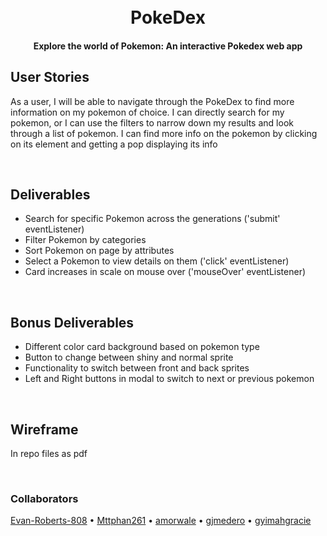 
<h1 align="center">
  <br>
  PokeDex
  <br>
</h1>

<h4 align="center">Explore the world of Pokemon: An interactive Pokedex web app</h4>

## User Stories

<p>As a user, I will be able to navigate through the PokeDex to find more information on my pokemon of choice. I can directly search for my pokemon, or I can use the filters to narrow down my results and look through a list of pokemon. I can find more info on the pokemon by clicking on its element and getting a pop displaying its info</p>

<br>

## Deliverables

* Search for specific Pokemon across the generations ('submit' eventListener)
* Filter Pokemon by categories
* Sort Pokemon on page by attributes
* Select a Pokemon to view details on them ('click' eventListener)
* Card increases in scale on mouse over ('mouseOver' eventListener)

<br>

## Bonus Deliverables

* Different color card background based on pokemon type
* Button to change between shiny and normal sprite
* Functionality to switch between front and back sprites
* Left and Right buttons in modal to switch to next or previous pokemon

<br>

## Wireframe

<p> In repo files as pdf </p>

<br>

### Collaborators

<p>
<a href="https://github.com/Evan-Roberts-808">Evan-Roberts-808</a> • <a href="https://github.com/Mttphan261">Mttphan261</a> • <a href="https://github.com/amorwale">amorwale</a> • <a href="https://github.com/gjmedero">gjmedero</a> • <a href="https://github.com/gyimahgracie">gyimahgracie</a>
</p>
